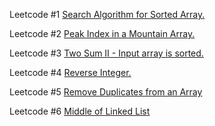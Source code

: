 Leetcode #1
<a href="https://leetcode.com/problems/binary-search/"> Search Algorithm for Sorted Array. </a>

Leetcode #2
<a href="https://leetcode.com/problems/peak-index-in-a-mountain-array/"> Peak Index in a Mountain Array. </a>

Leetcode #3
<a href="https://leetcode.com/problems/two-sum-ii-input-array-is-sorted/"> Two Sum II - Input array is sorted. </a>

Leetcode #4
<a href="https://leetcode.com/problems/reverse-integer/"> Reverse Integer. </a>

Leetcode #5
<a href="https://leetcode.com/problems/remove-duplicates-from-sorted-array/"> Remove Duplicates from an Array </a>

Leetcode #6
<a href="https://leetcode.com/problems/middle-of-the-linked-list/"> Middle of Linked List </a>
